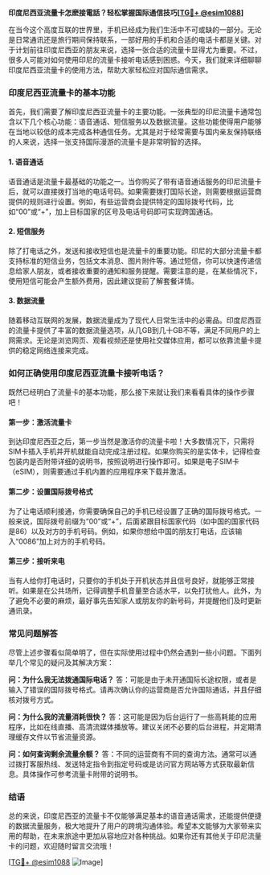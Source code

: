**印度尼西亚流量卡怎麽接電話？轻松掌握国际通信技巧[[TG💪+ @esim1088](https://t.me/s/esim1088)]**

在当今这个高度互联的世界里，手机已经成为我们生活中不可或缺的一部分。无论是日常通讯还是旅行期间保持联系，一部好用的手机和合适的电话卡都是关键。对于计划前往印度尼西亚的朋友来说，选择一张合适的流量卡显得尤为重要。不过，很多人可能对如何使用印尼的流量卡接听电话感到困惑。今天，我们就来详细聊聊印度尼西亚流量卡的使用方法，帮助大家轻松应对国际通信需求。

### 印度尼西亚流量卡的基本功能

首先，我们需要了解印度尼西亚流量卡的主要功能。一张典型的印尼流量卡通常包含以下几个核心功能：语音通话、短信服务以及数据流量。这些功能使得用户能够在当地以较低的成本完成各种通信任务。尤其是对于经常需要与国内亲友保持联络的人来说，选择一张支持国际漫游的流量卡是非常明智的选择。

#### 1. 语音通话

语音通话是流量卡最基础的功能之一。当你购买了带有语音通话服务的印尼流量卡后，就可以直接拨打当地的电话号码。如果需要拨打国际长途，则需要根据运营商提供的规则进行设置。例如，有些运营商会提供特定的国际拨号代码，比如“00”或“+”，加上目标国家的区号及电话号码即可实现跨国通话。

#### 2. 短信服务

除了打电话之外，发送和接收短信也是流量卡的重要功能。印尼的大部分流量卡都支持标准的短信业务，包括文本消息、图片附件等。通过短信，你可以快速传递信息给家人朋友，或者接收重要的通知和服务提醒。需要注意的是，在某些情况下，使用短信可能会产生额外费用，因此建议提前了解套餐详情。

#### 3. 数据流量

随着移动互联网的发展，数据流量成为了现代人日常生活中的必需品。印度尼西亚的流量卡提供了丰富的数据流量选项，从几GB到几十GB不等，满足不同用户的上网需求。无论是浏览网页、观看视频还是使用社交媒体应用，都可以依靠流量卡提供的稳定网络连接来完成。

### 如何正确使用印度尼西亚流量卡接听电话？

既然已经明白了流量卡的基本功能，那么接下来就让我们来看看具体的操作步骤吧！

#### 第一步：激活流量卡

到达印度尼西亚之后，第一步当然是激活你的流量卡啦！大多数情况下，只需将SIM卡插入手机并开机就能自动完成注册过程。如果你购买的是实体卡，记得检查包装内是否附带详细的说明书，按照说明进行操作即可。如果是电子SIM卡（eSIM），则需要通过手机内置的应用程序来下载并激活。

#### 第二步：设置国际拨号格式

为了让电话顺利接通，你需要确保自己的手机已经设置了正确的国际拨号格式。一般来说，国际拨号前缀为“00”或“+”，后面紧跟目标国家代码（如中国的国家代码是86）以及对方的手机号码。例如，如果你想给中国的朋友打电话，应该输入“0086”加上对方的手机号码。

#### 第三步：接听来电

当有人给你打电话时，只要你的手机处于开机状态并且信号良好，就能够正常接听。如果是在公共场所，记得调整手机音量至合适水平，以免打扰他人。此外，为了避免不必要的麻烦，最好事先告知家人或朋友你的新号码，并提醒他们及时更新通讯录。

### 常见问题解答

尽管上述步骤看似简单明了，但在实际使用过程中仍然会遇到一些小问题。下面列举几个常见的疑问及其解决方案：

**问：为什么我无法拨通国际电话？**
答：可能是由于未开通国际长途权限，或者是输入了错误的国际拨号格式。请再次确认你的运营商是否允许国际通话，并且仔细核对拨号方式。

**问：为什么我的流量消耗很快？**
答：这可能是因为后台运行了一些高耗能的应用程序，比如在线直播、高清流媒体播放等。建议关闭不必要的后台进程，并定期清理缓存文件以节省流量资源。

**问：如何查询剩余流量余额？**
答：不同的运营商有不同的查询方法。通常可以通过拨打客服热线、发送特定指令到指定号码或是访问官方网站等方式获取最新信息。具体操作可参考流量卡附带的说明书。

### 结语

总的来说，印度尼西亚的流量卡不仅能够满足基本的语音通话需求，还能提供便捷的数据流量服务，极大地提升了用户的跨境沟通体验。希望本文能够为大家带来实用的帮助，在未来旅途中更加从容地应对各种挑战。如果你还有其他关于印尼流量卡的问题，欢迎随时留言交流哦！

[[TG💪+ @esim1088](https://t.me/s/esim1088) ![Image](https://i.postimg.cc/4NQfJmqS/Snipaste-2025-05-13-00-14-12.png)]